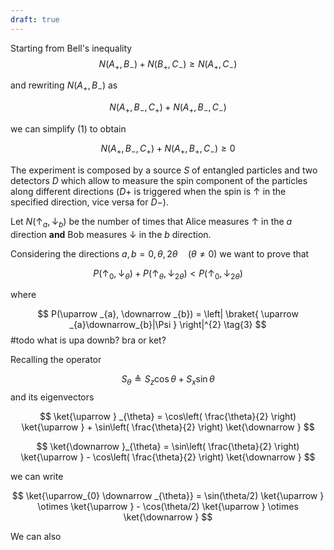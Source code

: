 ```yaml
---
draft: true
---
```


Starting from Bell's inequality
$$
 N(A_{+}, B_{-}) + N(B_{+}, C_{-} ) \geq N(A_{+}, C_{-}) \tag{1}
$$

and rewriting $N(A_{+}, B_{-})$  as

$$ N(A_{+}, B_{-}, C_{+}) + N(A_{+}, B_{-}, C_{-})$$

we can simplify $(1)$ to obtain

$$
N(A_{+}, B_{-}, C_{+}) + N(A_{+}, B_{+}, C_{-}) \geq 0
$$

The experiment is composed by a source $S$ of entangled particles and two detectors $D$ which allow to measure the spin component of the particles along different directions ($D+$ is triggered when the spin is $\uparrow$ in the specified direction, vice versa for $D-$).

Let $N(\uparrow_{a}, \downarrow_{b})$ be the number of times that Alice measures $\uparrow$ in the $a$ direction **and** Bob measures $\downarrow$ in the $b$ direction.

Considering the directions $a,b = 0, \theta, 2\theta \quad (\theta \neq 0)$ we want to prove that 

$$
P(\uparrow _{0}, \downarrow _{\theta}) + P(\uparrow _{\theta}, \downarrow _{2\theta}) < P(\uparrow _{0}, \downarrow _{2\theta}) \tag{2}
$$

where 

$$
P(\uparrow _{a}, \downarrow _{b}) = \left| \braket{ \uparrow _{a}\downarrow_{b}|\Psi }  \right|^{2} \tag{3}
$$
#todo what is upa downb? bra or ket?

Recalling the operator 

$$
S_{\theta} \triangleq S_{z} \cos \theta + S_{x} \sin\theta
$$
and its eigenvectors 

$$
\ket{\uparrow } _{\theta} = \cos\left( \frac{\theta}{2} \right) \ket{\uparrow } + \sin\left( \frac{\theta}{2} \right) \ket{\downarrow } 
$$

$$
\ket{\downarrow }_{\theta} = \sin\left( \frac{\theta}{2} \right) \ket{\uparrow } - \cos\left( \frac{\theta}{2} \right) \ket{\downarrow } 
$$

we can write

$$
\ket{\uparrow_{0} \downarrow _{\theta}} = \sin(\theta/2) \ket{\uparrow } \otimes \ket{\uparrow } - \cos(\theta/2) \ket{\uparrow } \otimes \ket{\downarrow } 
$$

We can also 
